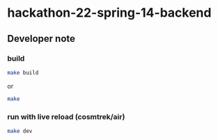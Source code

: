 # hackathon-22-spring-14-backend

## Developer note

### build

```sh
make build
```

or

```sh
make
```

### run with live reload (cosmtrek/air)

```sh
make dev
```
